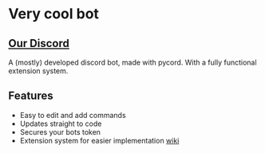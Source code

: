 # Very cool bot
## [Our Discord](https://discord.gg/MD6cqvNxVH)

A (mostly) developed discord bot, made with pycord. With a fully functional extension system. 

## Features
* Easy to edit and add commands
* Updates straight to code
* Secures your bots token
* Extension system for easier implementation
[wiki](about:blank)
